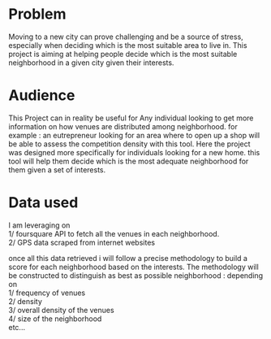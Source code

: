 # Problem
Moving to a new city can prove challenging and be a source of stress, especially when deciding which is the most suitable area to live in.
This project is aiming at helping people decide which is the most suitable neighborhood in a given city given their interests.

# Audience
This Project can in reality be useful for Any individual looking to get more information on how venues are distributed among neighborhood. 
for example : an eutrepreneur looking for an area where to open up a shop will be able to assess the competition density with this tool.
Here the project was designed more specifically for individuals looking for a new home. this tool will help them decide which is the most adequate neighborhood for them given a set of interests.

# Data used
I am leveraging on   
  1/ foursquare API to fetch all the venues in each neighborhood.  
  2/ GPS data scraped from internet websites  

once all this data retrieved i will follow a precise methodology to build a score for each neighborhood based on the interests.
The methodology will be constructed to distinguish as best as possible neighborhood : depending on   
  1/ frequency of venues  
  2/ density  
  3/ overall density of the venues  
  4/ size of the neighborhood  
  etc...  
  
